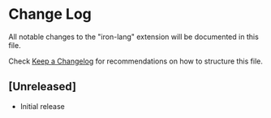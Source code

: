 # Change Log
All notable changes to the "iron-lang" extension will be documented in this file.

Check [Keep a Changelog](http://keepachangelog.com/) for recommendations on how to structure this file.

## [Unreleased]
- Initial release